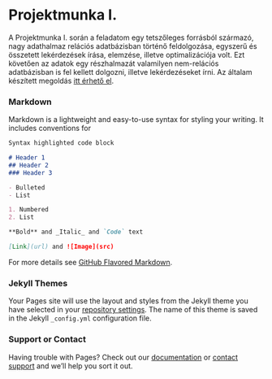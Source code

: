 # Projektmunka I.

A Projektmunka I. során a feladatom egy tetszőleges forrásból származó, nagy adathalmaz relációs adatbázisban történő feldolgozása, egyszerű és összetett lekérdezések írása, elemzése, illetve optimalizációja volt. Ezt követően az adatok egy részhalmazát valamilyen nem-relációs adatbázisban is fel kellett dolgozni, illetve lekérdezéseket írni.
Az általam készített megoldás [itt érhető el](https://github.com/bozsobence/bozsobence.github.io/blob/main/docs/projekt1.pdf).
### Markdown

Markdown is a lightweight and easy-to-use syntax for styling your writing. It includes conventions for

```markdown
Syntax highlighted code block

# Header 1
## Header 2
### Header 3

- Bulleted
- List

1. Numbered
2. List

**Bold** and _Italic_ and `Code` text

[Link](url) and ![Image](src)
```

For more details see [GitHub Flavored Markdown](https://guides.github.com/features/mastering-markdown/).

### Jekyll Themes

Your Pages site will use the layout and styles from the Jekyll theme you have selected in your [repository settings](https://github.com/bozsobence/bozsobence.github.io/settings). The name of this theme is saved in the Jekyll `_config.yml` configuration file.

### Support or Contact

Having trouble with Pages? Check out our [documentation](https://docs.github.com/categories/github-pages-basics/) or [contact support](https://support.github.com/contact) and we’ll help you sort it out.
